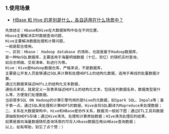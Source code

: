 ### 1.使用场景
- [HBase 和 Hive 的差别是什么，各自适用在什么场景中？](https://www.zhihu.com/question/21677041/answer/185664626)
```
先放结论：Hbase和Hive在大数据架构中处在不同位置，
Hbase主要解决实时数据查询问题，
Hive主要解决数据处理和计算问题，
一般是配合使用。
一、区别：Hbase： Hadoop database 的简称，也就是基于Hadoop数据库，
是一种NoSQL数据库，主要适用于海量明细数据（十亿、百亿）的随机实时查询，
如日志明细、交易清单、轨迹行为等。
Hive：Hive是Hadoop数据仓库，严格来说，不是数据库，
主要是让开发人员能够通过SQL来计算和处理HDFS上的结构化数据，适用于离线的批量数据计算。
通过元数据来描述Hdfs上的结构化文本数据，
通俗点来说，就是定义一张表来描述HDFS上的结构化文本，包括各列数据名称，数据类型是什么等，方便我们处理数据，
当前很多SQL ON Hadoop的计算引擎均用的是hive的元数据，如Spark SQL、Impala等；基于第一点，通过SQL来处理和计算HDFS的数据，Hive会将SQL翻译为Mapreduce来处理数据；
二、关系在大数据架构中，Hive和HBase是协作关系，数据流一般如下图：通过ETL工具将数据源抽取到HDFS存储；通过Hive清洗、处理和计算原始数据；HIve清洗处理后的结果，
如果是面向海量数据随机查询场景的可存入Hbase数据应用从HBase查询数据；
以上，如有帮助，别忘了点个赞：）
```